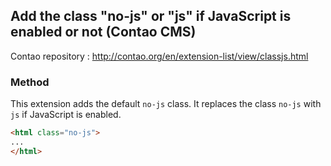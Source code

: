 ## Add the class "no-js" or "js" if JavaScript is enabled or not (Contao CMS)

Contao repository : <http://contao.org/en/extension-list/view/classjs.html>

### Method
This extension adds the default `no-js` class. It replaces the class `no-js` with `js` if JavaScript is enabled.

```html
<html class="no-js">
...
</html>
```
